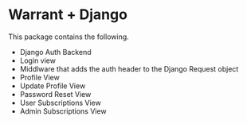 # Warrant + Django
 
 This package contains the following.
 
 - Django Auth Backend
 - Login view
 - Middlware that adds the auth header to the Django Request object
 - Profile View
 - Update Profile View
 - Password Reset View
 - User Subscriptions View
 - Admin Subscriptions View